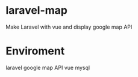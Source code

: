 # laravel-map
Make Laravel with vue and display google map API

# Enviroment
laravel
google map API
vue
mysql
